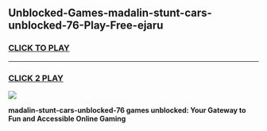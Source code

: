 
## Unblocked-Games-madalin-stunt-cars-unblocked-76-Play-Free-ejaru
<h3>
<a href="https://premium76.site?title=madalin-stunt-cars-unblocked-76&ref=19M">CLICK TO PLAY</a></h3>
<hr>

<h3>
<a href="https://premium76.site?title=madalin-stunt-cars-unblocked-76&ref=19M">CLICK 2 PLAY</a>
  
</h3>

<a href="https://premium76.site?title=madalin-stunt-cars-unblocked-76&ref=19M"><img src="https://clearcache.store/games.png"></a>


**madalin-stunt-cars-unblocked-76 games unblocked: Your Gateway to Fun and Accessible Online Gaming**
